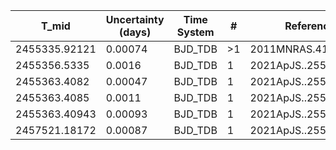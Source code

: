 |T_mid|Uncertainty (days)           |Time System|#                                            |Reference                           |
|-----|-----------------------------|-----------|---------------------------------------------|------------------------------------|
|2455335.92121|0.00074                      |BJD_TDB    |>1                                           |2011MNRAS.414.3023S                 |
|2455356.5335|0.0016                       |BJD_TDB    |1                                            |2021ApJS..255...15W                 |
|2455363.4082|0.00047                      |BJD_TDB    |1                                            |2021ApJS..255...15W                 |
|2455363.4085|0.0011                       |BJD_TDB    |1                                            |2021ApJS..255...15W                 |
|2455363.40943|0.00093                      |BJD_TDB    |1                                            |2021ApJS..255...15W                 |
|2457521.18172|0.00087                      |BJD_TDB    |1                                            |2021ApJS..255...15W                 |
